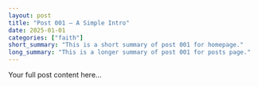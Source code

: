 ```yaml
---
layout: post
title: "Post 001 — A Simple Intro"
date: 2025-01-01
categories: ["faith"]
short_summary: "This is a short summary of post 001 for homepage."
long_summary: "This is a longer summary of post 001 for posts page."
---
```

Your full post content here...
